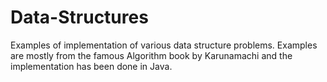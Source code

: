 # Data-Structures
Examples of implementation of various data structure problems. Examples are mostly from the famous Algorithm book by Karunamachi and the implementation has been done in Java.

